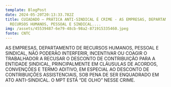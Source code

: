 ```yaml
---
template: BlogPost
date: 2024-05-20T20:13:33.782Z
title: CUIADADO – PRÁTICA ANTI-SINDICAL É CRIME - AS EMPRESAS, DEPARTAMENTO DE
  RECURSOS HUMANOS, PESSOAL E SINDICAL....
img: /assets/45539487-6e79-48cb-98a2-871915335460.jpeg
fonte: CNTC
---
```



AS EMPRESAS, DEPARTAMENTO DE RECURSOS HUMANOS, PESSOAL E SINDICAL, NÃO PODERÃO INTERFERIR, INCENTIVAR OU COAGIR O TRABALHADOR A RECUSAR O DESCONTO DE CONTRIBUIÇÃO PARA A ENTIDADE SINDICAL, PRINCIPALMENTE EM CLÁUSULAS DE ACORDOS, CONVENÇÕES E TERMO ADITIVO, EM ESPECIAL AO DESCONTO DE CONTRIBUIÇÕES ASSISTENCIAIS, SOB PENA DE SER ENQUADRADO EM ATO ANTI-SINDICAL. O MPT ESTÁ “DE OLHO” NESSE CRIME.